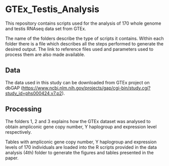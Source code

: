 # GTEx_Testis_Analysis
This repository contains scripts used for the analysis of 170 whole genome and testis RNAseq data set from GTEx.  

The name of the folders describe the type of scripts it contains. Within each folder there is a file which describes all the steps performed to generate the desired output. The link to reference files used and parameters used to process them are also made available.

## Data

The data used in this study can be downloaded from GTEx project on dbGAP (https://www.ncbi.nlm.nih.gov/projects/gap/cgi-bin/study.cgi?study_id=phs000424.v7.p2).

## Processing

The folders 1, 2 and 3 explains how the GTEx dataset was analysed to obtain ampliconic gene copy number, Y haplogroup and expression level respectively.

Tables with ampliconic gene copy number, Y haplogroup and expression levels of 170 individuals are loaded into the R scripts provided in the data analysis (4th) folder to generate the figures and tables presented in the paper.



